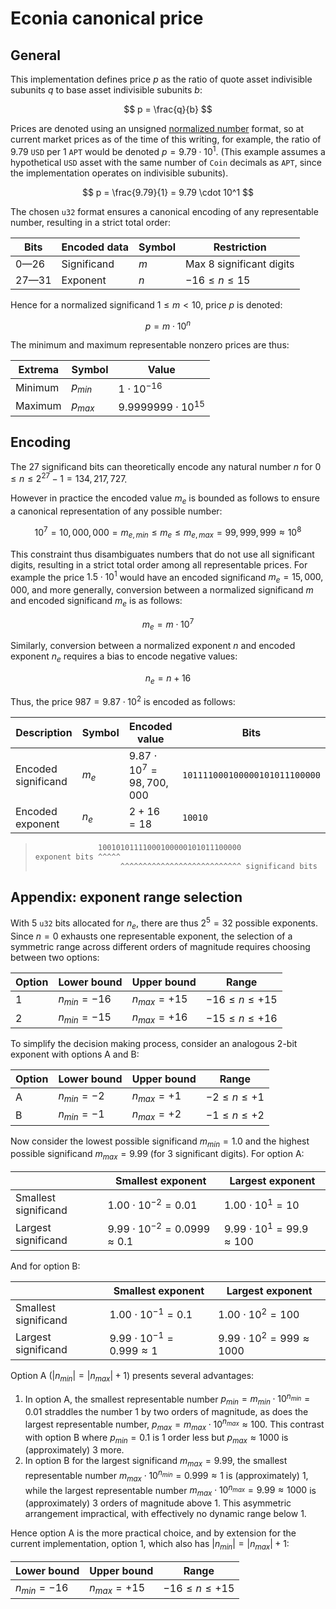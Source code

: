# Econia canonical price

## General

This implementation defines price $p$ as the ratio of quote asset indivisible
subunits $q$ to base asset indivisible subunits $b$:

$$
p = \frac{q}{b}
$$

Prices are denoted using an unsigned [normalized number] format, so at current
market prices as of the time of this writing, for example, the ratio of $9.79$
`USD` per $1$ `APT` would be denoted $p = 9.79 \cdot 10^1$. (This example
assumes a hypothetical `USD` asset with the same number of `Coin` decimals as
`APT`, since the implementation operates on indivisible subunits).

$$
p = \frac{9.79}{1} = 9.79 \cdot 10^1
$$

The chosen `u32` format ensures a canonical encoding of any representable
number, resulting in a strict total order:

| Bits  | Encoded data | Symbol | Restriction              |
| ----- | ------------ | ------ | ------------------------ |
| 0—26  | Significand  | $m$    | Max 8 significant digits |
| 27—31 | Exponent     | $n$    | $-16 \leq n \leq 15$     |

Hence for a normalized significand $1 \leq m < 10$, price $p$ is denoted:

$$
p = m \cdot 10^n
$$

The minimum and maximum representable nonzero prices are thus:

| Extrema | Symbol    | Value                     |
| ------- | --------- | ------------------------- |
| Minimum | $p_{min}$ | $1 \cdot 10^{-16}$        |
| Maximum | $p_{max}$ | $9.9999999 \cdot 10^{15}$ |

## Encoding

The 27 significand bits can theoretically encode any natural number $n$ for
$0 \leq n \leq 2^{27} - 1 = 134,217,727$.

However in practice the encoded value $m_e$ is bounded as follows to ensure
a canonical representation of any possible number:

$$
10^7 = 10,000,000 = m_{e, min}\leq m_e \leq m_{e, max} = 99,999,999 \approx 10^8
$$

This constraint thus disambiguates numbers that do not use all significant
digits, resulting in a strict total order among all representable prices. For
example the price $1.5 \cdot 10^1$ would have an encoded significand
$m_e = 15,000,000$, and more generally, conversion between a normalized
significand $m$ and encoded significand $m_e$ is as follows:

$$
m_e = m \cdot 10^7
$$

Similarly, conversion between a normalized exponent $n$ and encoded exponent
$n_e$ requires a bias to encode negative values:

$$
n_e = n + 16
$$

Thus, the price $987 = 9.87 \cdot 10^2$ is encoded as follows:

<!-- markdownlint-disable MD013 -->

| Description         | Symbol | Encoded value                  | Bits                          |
| ------------------- | ------ | ------------------------------ | ----------------------------- |
| Encoded significand | $m_e$  | $9.87 \cdot 10^7 = 98,700,000$ | `101111000100000101011100000` |
| Encoded exponent    | $n_e$  | $2 + 16 = 18$                  | `10010`                       |

<!-- markdownlint-enable MD013 -->

> ```txt
>               10010101111000100000101011100000
> exponent bits ^^^^^
>                    ^^^^^^^^^^^^^^^^^^^^^^^^^^^ significand bits
> ```

## Appendix: exponent range selection

With 5 `u32` bits allocated for $n_e$, there are thus $2^5 = 32$ possible
exponents. Since $n=0$ exhausts one representable exponent, the selection of a
symmetric range across different orders of magnitude requires choosing between
two options:

| Option | Lower bound     | Upper bound     | Range                 |
| ------ | --------------- | --------------- | --------------------- |
| 1      | $n_{min} = -16$ | $n_{max} = +15$ | $-16 \leq n \leq +15$ |
| 2      | $n_{min} = -15$ | $n_{max} = +16$ | $-15 \leq n \leq +16$ |

To simplify the decision making process, consider an analogous 2-bit exponent
with options A and B:

| Option | Lower bound    | Upper bound    | Range               |
| ------ | -------------- | -------------- | ------------------- |
| A      | $n_{min} = -2$ | $n_{max} = +1$ | $-2 \leq n \leq +1$ |
| B      | $n_{min} = -1$ | $n_{max} = +2$ | $-1 \leq n \leq +2$ |

Now consider the lowest possible significand $m_{min} = 1.0$ and the highest
possible significand $m_{max} = 9.99$ (for 3 significant digits). For option A:

<!-- markdownlint-disable MD013 -->

|                      | Smallest exponent                         | Largest exponent                       |
| -------------------- | ----------------------------------------- | -------------------------------------- |
| Smallest significand | $1.00 \cdot 10^{-2} = 0.01$               | $1.00 \cdot 10^{1} = 10$               |
| Largest significand  | $9.99 \cdot 10^{-2} = 0.0999 \approx 0.1$ | $9.99 \cdot 10^{1} = 99.9 \approx 100$ |

<!-- markdownlint-enable MD013 -->

And for option B:

<!-- markdownlint-disable MD013 -->

|                      | Smallest exponent                      | Largest exponent                       |
| -------------------- | -------------------------------------- | -------------------------------------- |
| Smallest significand | $1.00 \cdot 10^{-1} = 0.1$             | $1.00 \cdot 10^{2} = 100$              |
| Largest significand  | $9.99 \cdot 10^{-1} = 0.999 \approx 1$ | $9.99 \cdot 10^{2} = 999 \approx 1000$ |

<!-- markdownlint-enable MD013 -->

Option A ($|n_{min}| = |n_{max}| + 1$) presents several advantages:

1. In option A, the smallest representable number
   $p_{min} = m_{min} \cdot 10^{n_{min}} = 0.01$ straddles the number $1$ by two
   orders of magnitude, as does the largest representable number,
   $p_{max} = m_{max} \cdot 10^{n_{max}} \approx 100$. This contrast with option
   B where $p_{min} = 0.1$ is 1 order less but $p_{max} \approx 1000$ is
   (approximately) 3 more.
1. In option B for the largest significand $m_{max} = 9.99$, the smallest
   representable number $m_{max} \cdot 10 ^ {n_{min}} = 0.999 \approx 1$ is
   (approximately) $1$, while the largest representable number
   $m_{max} \cdot 10 ^ {n_{max}} = 9.99 \approx 1000$ is (approximately) 3
   orders of magnitude above $1$. This asymmetric arrangement impractical, with
   effectively no dynamic range below $1$.

Hence option A is the more practical choice, and by extension for the current
implementation, option 1, which also has $|n_{min}| = |n_{max}| + 1$:

| Lower bound     | Upper bound     | Range                 |
| --------------- | --------------- | --------------------- |
| $n_{min} = -16$ | $n_{max} = +15$ | $-16 \leq n \leq +15$ |

[normalized number]: https://en.wikipedia.org/wiki/Normalized_number
